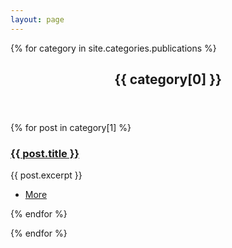 ```yaml
---
layout: page
---
```


{% for category in site.categories.publications %}
<section>
	<header class="major">
		<h2><a id="{{ category[0] }}">{{ category[0] }}</a></h2>
	</header>
	<div class="posts">
	{% for post in category[1] %}
		<article>
			<a href="{{ site.baseurl }}{{ post.url }}" class="image"><img src="{{ post.image }}" alt="" /></a>
			<h3><a href="{{ site.baseurl }}{{ post.url }}">{{ post.title }}</a></h3>
			<p>{{ post.excerpt }}</p>
			<ul class="actions">
				<li><a href="{{ post.url }}" class="button">More</a></li>
			</ul>
		</article>
	{% endfor %}
	</div>
</section>

{% endfor %}
